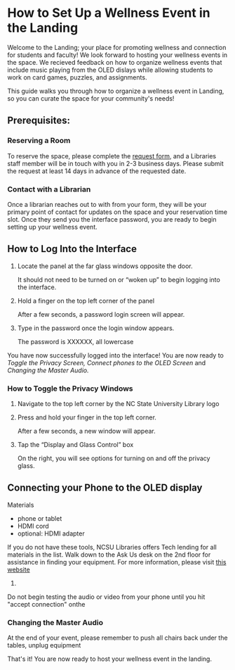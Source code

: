 # How to Set Up a Wellness Event in the Landing

Welcome to the Landing; your place for promoting wellness and connection for students and faculty! We look forward to hosting your wellness events in the space. We recieved feedback on how to organize wellness events that include music playing from the OLED dislays while allowing students to work on card games, puzzles, and assignments. 


This guide walks you through how to organize a wellness event in Landing, so you can curate the space for your community's needs!

## Prerequisites:
### Reserving a Room
To reserve the space, please complete the [request form](https://www.lib.ncsu.edu/request-high-tech-space), and a Libraries staff member will be in touch with you in 2-3 business days. Please submit the request at least 14 days in advance of the requested date.

### Contact with a Librarian
Once a librarian reaches out to with from your form, they will be your primary point of contact for updates on the space and your reservation time slot. Once they send you the interface password, you are ready to begin setting up your wellness event. 

## How to Log Into the Interface
1. Locate the panel at the far glass windows opposite the door. 

    It should not need to be turned on or “woken up” to begin logging into the interface.
2. Hold a finger on the top left corner of the panel

    After a few seconds, a password login screen will appear. 

3. Type in the password once the login window appears. 

    The password is XXXXXX, all lowercase

You have now successfully logged into the interface! You are now ready to *Toggle the Privacy Screen, Connect phones to the OLED Screen* and *Changing the Master Audio.*

### How to Toggle the Privacy Windows
1. Navigate to the top left corner by the NC State University Library logo
2. Press and hold your finger in the top left corner. 

    After a few seconds, a new window will appear.

4. Tap the “Display and Glass Control” box
    
    On the right, you will see options for turning on and off the privacy glass.
 

## Connecting your Phone to the OLED display
Materials 
* phone or tablet
* HDMI cord
* optional: HDMI adapter

If you do not have these tools, NCSU Libraries offers Tech lending for all materials in the list. Walk down to the Ask Us desk on the 2nd floor for assistance in finding your equipment. For more information, please visit [this website](https://www.lib.ncsu.edu/devices)

1. 

Do not begin testing the audio or video from your phone until you hit "accept connection" onthe 
### Changing the Master Audio

At the end of your event, please remember to push all chairs back under the tables, unplug equipment

That's it! You are now ready to host your wellness event in the landing. 